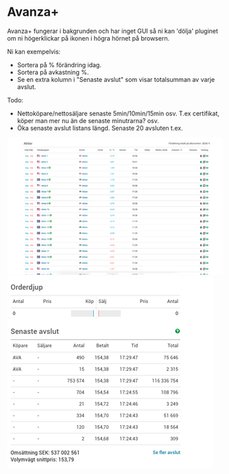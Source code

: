 Avanza+
=====

Avanza+ fungerar i bakgrunden och har inget GUI så ni kan 'dölja' pluginet om ni högerklickar på ikonen i högra hörnet på browsern. 

Ni kan exempelvis:
- Sortera på % förändring idag.
- Sortera på avkastning %.
- Se en extra kolumn i "Senaste avslut" som visar totalsumman av varje avslut.

Todo:
- Nettoköpare/nettosäljare senaste 5min/10min/15min osv. T.ex certifikat, köper man mer nu än de senaste minutrarna? osv. 
- Öka senaste avslut listans längd. Senaste 20 avsluten t.ex.

![screenshot](screenshots/sortedbychangepercent.png)
![screenshotlatest](screenshots/latest-trades.png)
